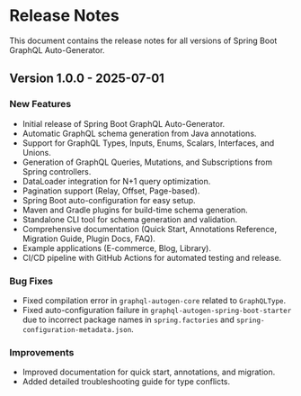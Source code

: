 # Release Notes

This document contains the release notes for all versions of Spring Boot GraphQL Auto-Generator.

## Version 1.0.0 - 2025-07-01

### New Features
- Initial release of Spring Boot GraphQL Auto-Generator.
- Automatic GraphQL schema generation from Java annotations.
- Support for GraphQL Types, Inputs, Enums, Scalars, Interfaces, and Unions.
- Generation of GraphQL Queries, Mutations, and Subscriptions from Spring controllers.
- DataLoader integration for N+1 query optimization.
- Pagination support (Relay, Offset, Page-based).
- Spring Boot auto-configuration for easy setup.
- Maven and Gradle plugins for build-time schema generation.
- Standalone CLI tool for schema generation and validation.
- Comprehensive documentation (Quick Start, Annotations Reference, Migration Guide, Plugin Docs, FAQ).
- Example applications (E-commerce, Blog, Library).
- CI/CD pipeline with GitHub Actions for automated testing and release.

### Bug Fixes
- Fixed compilation error in `graphql-autogen-core` related to `GraphQLType`.
- Fixed auto-configuration failure in `graphql-autogen-spring-boot-starter` due to incorrect package names in `spring.factories` and `spring-configuration-metadata.json`.

### Improvements
- Improved documentation for quick start, annotations, and migration.
- Added detailed troubleshooting guide for type conflicts.

